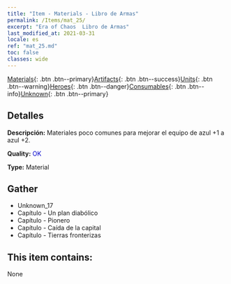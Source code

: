 ```yaml
---
title: "Item - Materials - Libro de Armas"
permalink: /Items/mat_25/
excerpt: "Era of Chaos  Libro de Armas"
last_modified_at: 2021-03-31
locale: es
ref: "mat_25.md"
toc: false
classes: wide
---
```

 [Materials](/es/Items/){: .btn .btn--primary}[Artifacts](/es/Items/Artifacts/){: .btn .btn--success}[Units](/es/Items/Units/){: .btn .btn--warning}[Heroes](/es/Items/Heroes/){: .btn .btn--danger}[Consumables](/es/Items/Consumables/){: .btn .btn--info}[Unknown](/es/Items/Unknown/){: .btn .btn--primary}

## Detalles
 **Descripción:** Materiales poco comunes para mejorar el equipo de azul +1 a azul +2.

 **Quality:** <span style="color: #0000CD">OK</span>

 **Type:** Material

## Gather

*    Unknown_17 
*    Capítulo - Un plan diabólico 
*    Capítulo - Pionero 
*    Capítulo - Caída de la capital 
*    Capítulo - Tierras fronterizas 

## This item contains:

  None


